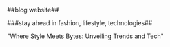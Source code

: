 ##blog website##

 
 
 ###stay ahead in fashion, lifestyle, technologies##

"Where Style Meets Bytes: Unveiling Trends and Tech"
